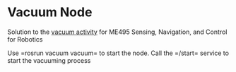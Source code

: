 # Vacuum Node
Solution to the [vacuum activity](https://nu-msr.github.io/navigation_site/fsm_activity.html) for ME495 Sensing, Navigation, and Control for Robotics

Use =rosrun vacuum vacuum= to start the node.
Call the =/start= service to start the vacuuming process
